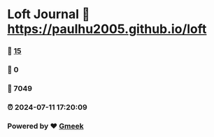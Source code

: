 # Loft Journal :link: https://paulhu2005.github.io/loft 
### :page_facing_up: [15](https://paulhu2005.github.io/loft/tag.html) 
### :speech_balloon: 0 
### :hibiscus: 7049 
### :alarm_clock: 2024-07-11 17:20:09 
### Powered by :heart: [Gmeek](https://github.com/Meekdai/Gmeek)

